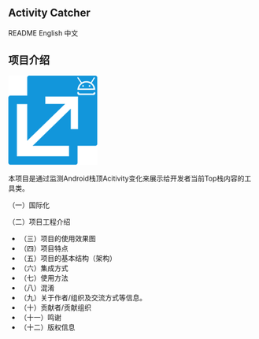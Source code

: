 ## Activity Catcher

README English 中文

## 项目介绍

![](images/logo.png)

本项目是通过监测Android栈顶Acitivity变化来展示给开发者当前Top栈内容的工具类。



（一）国际化


（二）项目工程介绍
- （三）项目的使用效果图
- （四）项目特点
- （五）项目的基本结构（架构）
- （六）集成方式
- （七）使用方法
- （八）混淆
- （九）关于作者/组织及交流方式等信息。
- （十）贡献者/贡献组织
- （十一）鸣谢
- （十二）版权信息